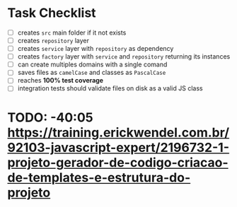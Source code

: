 # Task Checklist

- [ ] creates `src` main folder if it not exists
- [ ] creates `repository` layer
- [ ] creates `service` layer with `repository` as dependency
- [ ] creates `factory` layer with `service` and `repository` returning its instances
- [ ] can create multiples domains with a single comand
- [ ] saves files as `camelCase` and classes as `PascalCase`
- [ ] reaches **100% test coverage**
- [ ] integration tests should validate files on disk as a valid JS class

# TODO: -40:05 https://training.erickwendel.com.br/92103-javascript-expert/2196732-1-projeto-gerador-de-codigo-criacao-de-templates-e-estrutura-do-projeto